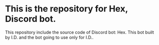 # This is the repository for Hex, Discord bot.
This repository include the source code of Discord bot: Hex.
This bot built by I.D. and the bot going to use only for I.D..